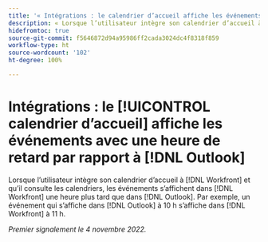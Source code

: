 ```yaml
---
title: '« Intégrations : le calendrier d’accueil affiche les événements avec une heure de retard par rapport à Outlook »'
description: « Lorsque l’utilisateur intègre son calendrier d’accueil à Workfront et qu’il consulte les calendriers, les événements s’affichent dans Workfront une heure plus tard que dans Outlook. Par exemple, un événement qui s’affiche dans Outlook à 10 h s’affiche dans Workfront à 11 h. »
hidefromtoc: true
source-git-commit: f5646872d94a95986ff2cada3024dc4f8318f859
workflow-type: ht
source-wordcount: '102'
ht-degree: 100%

---
```



# Intégrations : le [!UICONTROL calendrier d’accueil] affiche les événements avec une heure de retard par rapport à [!DNL Outlook]

Lorsque l’utilisateur intègre son calendrier d’accueil à [!DNL Workfront] et qu’il consulte les calendriers, les événements s’affichent dans [!DNL Workfront] une heure plus tard que dans [!DNL Outlook]. Par exemple, un événement qui s’affiche dans [!DNL Outlook] à 10 h s’affiche dans [!DNL Workfront] à 11 h.

_Premier signalement le 4 novembre 2022._

